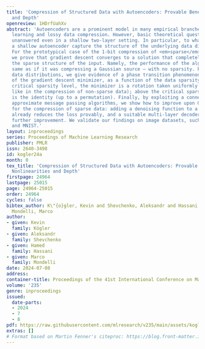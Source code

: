 ```yaml
---
title: 'Compression of Structured Data with Autoencoders: Provable Benefit of Nonlinearities
  and Depth'
openreview: 1HDrfUahXv
abstract: 'Autoencoders are a prominent model in many empirical branches of machine
  learning and lossy data compression. However, basic theoretical questions remain
  unanswered even in a shallow two-layer setting. In particular, to what degree does
  a shallow autoencoder capture the structure of the underlying data distribution?
  For the prototypical case of the 1-bit compression of <em>sparse</em> Gaussian data,
  we prove that gradient descent converges to a solution that completely disregards
  the sparse structure of the input. Namely, the performance of the algorithm is the
  same as if it was compressing a Gaussian source – with no sparsity. For general
  data distributions, we give evidence of a phase transition phenomenon in the shape
  of the gradient descent minimizer, as a function of the data sparsity: below the
  critical sparsity level, the minimizer is a rotation taken uniformly at random (just
  like in the compression of non-sparse data); above the critical sparsity, the minimizer
  is the identity (up to a permutation). Finally, by exploiting a connection with
  approximate message passing algorithms, we show how to improve upon Gaussian performance
  for the compression of sparse data: adding a denoising function to a shallow architecture
  already reduces the loss provably, and a suitable multi-layer decoder leads to a
  further improvement. We validate our findings on image datasets, such as CIFAR-10
  and MNIST.'
layout: inproceedings
series: Proceedings of Machine Learning Research
publisher: PMLR
issn: 2640-3498
id: kogler24a
month: 0
tex_title: 'Compression of Structured Data with Autoencoders: Provable Benefit of
  Nonlinearities and Depth'
firstpage: 24964
lastpage: 25015
page: 24964-25015
order: 24964
cycles: false
bibtex_author: K\"{o}gler, Kevin and Shevchenko, Aleksandr and Hassani, Hamed and
  Mondelli, Marco
author:
- given: Kevin
  family: Kögler
- given: Aleksandr
  family: Shevchenko
- given: Hamed
  family: Hassani
- given: Marco
  family: Mondelli
date: 2024-07-08
address:
container-title: Proceedings of the 41st International Conference on Machine Learning
volume: '235'
genre: inproceedings
issued:
  date-parts:
  - 2024
  - 7
  - 8
pdf: https://raw.githubusercontent.com/mlresearch/v235/main/assets/kogler24a/kogler24a.pdf
extras: []
# Format based on Martin Fenner's citeproc: https://blog.front-matter.io/posts/citeproc-yaml-for-bibliographies/
---
```


